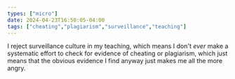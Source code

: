 ```yaml
---
types: ["micro"]
date: 2024-04-23T16:50:05-04:00
tags: ["cheating","plagiarism","surveillance","teaching"]
---
```

I reject surveillance culture in my teaching, which means I don't *ever* make a systematic effort to check for evidence of cheating or plagiarism, which just means that the obvious evidence I find anyway just makes me all the more angry.
